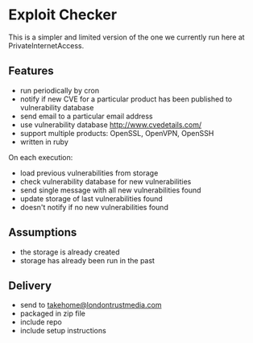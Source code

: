 # Exploit Checker

This is a simpler and limited version of the one we currently run here
at PrivateInternetAccess.

## Features

-   run periodically by cron
-   notify if new CVE for a particular product has been published to
    vulnerability database
-   send email to a particular email address
-   use vulnerability database http://www.cvedetails.com/
-   support multiple products: OpenSSL, OpenVPN, OpenSSH
-   written in ruby

On each execution:

-   load previous vulnerabilities from storage
-   check vulnerability database for new vulnerabilities
-   send single message with all new vulnerabilities found
-   update storage of last vulnerabilities found
-   doesn't notify if no new vulnerabilities found

## Assumptions

-   the storage is already created
-   storage has already been run in the past

## Delivery

-   send to takehome@londontrustmedia.com
-   packaged in zip file
-   include repo
-   include setup instructions
